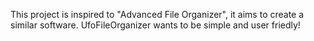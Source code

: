 This project is inspired to "Advanced File Organizer", it aims to create a similar software. UfoFileOrganizer wants to be simple and user friedly!